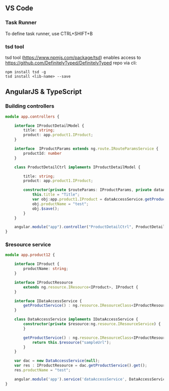 ## VS Code

### Task Runner

To define task runner, use CTRL+SHIFT+B

### tsd tool

tsd tool (https://www.npmjs.com/package/tsd) enables access to https://github.com/DefinitelyTyped/DefinitelyTyped repo via cli:

```
npm install tsd -g
tsd install <lib-name> --save
```


## AngularJS & TypeScript

### Building controllers

``` typescript
module app.controllers {

    interface IProductDetailModel {
        title: string;
        product: app.product1.IProduct;
    }

    interface  IProductParams extends ng.route.IRouteParamsService {
        productId: number
    }

    class ProductDetailCtrl implements IProductDetailModel {

        title: string;
        product: app.product1.IProduct;

        constructor(private $routeParams: IProductParams, private dataAccessService: app.product1.IDataAccessService) {
            this.title = "Title";
            var obj:app.product1.IProduct = dataAccessService.getProductService().get();
            obj.productName = "test";
            obj.$save();
        }
    }

    angular.module("app").controller("ProductDetailCtrl", ProductDetailCtrl);
}
```

### $resource service

``` typescript
module app.product12 {

    interface IProduct {
        productName: string;
    }

    interface IProductResource
        extends ng.resource.IResource<IProduct>, IProduct {
    }

    interface IDataAccessService {
        getProductService() : ng.resource.IResourceClass<IProductResource>
    }

    class DataAccessService implements IDataAccessService {
        constructor(private $resource:ng.resource.IResourceService) {
        }

        getProductService() : ng.resource.IResourceClass<IProductResource> {
            return this.$resource("sampleUrl");
        }
    }

    var dac = new DataAccessService(null);
    var res : IProductResource = dac.getProductService().get();
    res.productName = "test";

    angular.module('app').service('dataAccessService', DataAccessService);
}
```
